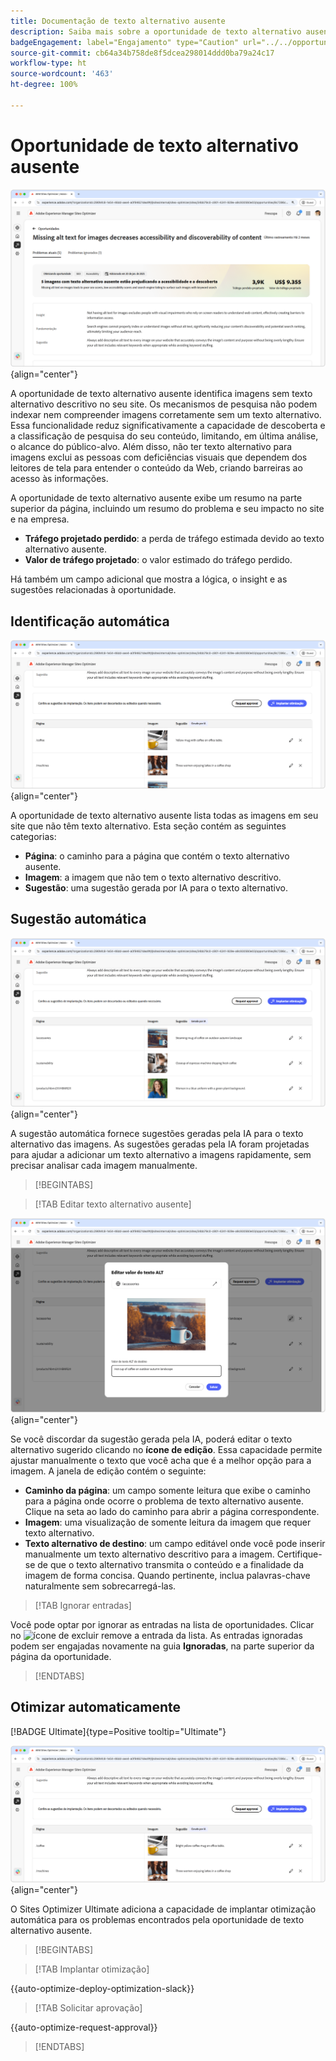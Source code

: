 ```yaml
---
title: Documentação de texto alternativo ausente
description: Saiba mais sobre a oportunidade de texto alternativo ausente e como usá-la para melhorar o engajamento no seu site.
badgeEngagement: label="Engajamento" type="Caution" url="../../opportunity-types/engagement.md" tooltip="Engajamento"
source-git-commit: cb64a34b758de8f5dcea298014ddd0ba79a24c17
workflow-type: ht
source-wordcount: '463'
ht-degree: 100%

---
```



# Oportunidade de texto alternativo ausente

![Oportunidade de texto alternativo ausente](./assets/missing-alt-text/hero.png){align="center"}

A oportunidade de texto alternativo ausente identifica imagens sem texto alternativo descritivo no seu site. Os mecanismos de pesquisa não podem indexar nem compreender imagens corretamente sem um texto alternativo. Essa funcionalidade reduz significativamente a capacidade de descoberta e a classificação de pesquisa do seu conteúdo, limitando, em última análise, o alcance do público-alvo. Além disso, não ter texto alternativo para imagens exclui as pessoas com deficiências visuais que dependem dos leitores de tela para entender o conteúdo da Web, criando barreiras ao acesso às informações.

A oportunidade de texto alternativo ausente exibe um resumo na parte superior da página, incluindo um resumo do problema e seu impacto no site e na empresa.

* **Tráfego projetado perdido**: a perda de tráfego estimada devido ao texto alternativo ausente.
* **Valor de tráfego projetado**: o valor estimado do tráfego perdido.

Há também um campo adicional que mostra a lógica, o insight e as sugestões relacionadas à oportunidade.

## Identificação automática

![Identificar automaticamente texto alternativo ausente](./assets/missing-alt-text/auto-identify.png){align="center"}

A oportunidade de texto alternativo ausente lista todas as imagens em seu site que não têm texto alternativo. Esta seção contém as seguintes categorias:

* **Página**: o caminho para a página que contém o texto alternativo ausente.
* **Imagem**: a imagem que não tem o texto alternativo descritivo.
* **Sugestão**: uma sugestão gerada por IA para o texto alternativo.

## Sugestão automática

![Sugestão automática de texto alternativo ausente](./assets/missing-alt-text/auto-suggest.png){align="center"}

A sugestão automática fornece sugestões geradas pela IA para o texto alternativo das imagens. As sugestões geradas pela IA foram projetadas para ajudar a adicionar um texto alternativo a imagens rapidamente, sem precisar analisar cada imagem manualmente.

>[!BEGINTABS]

>[!TAB Editar texto alternativo ausente]

![Editar texto alternativo ausente](./assets/missing-alt-text/edit-alt-text-value.png){align="center"}

Se você discordar da sugestão gerada pela IA, poderá editar o texto alternativo sugerido clicando no **ícone de edição**. Essa capacidade permite ajustar manualmente o texto que você acha que é a melhor opção para a imagem. A janela de edição contém o seguinte:

* **Caminho da página**: um campo somente leitura que exibe o caminho para a página onde ocorre o problema de texto alternativo ausente. Clique na seta ao lado do caminho para abrir a página correspondente.
* **Imagem**: uma visualização de somente leitura da imagem que requer texto alternativo.
* **Texto alternativo de destino**: um campo editável onde você pode inserir manualmente um texto alternativo descritivo para a imagem. Certifique-se de que o texto alternativo transmita o conteúdo e a finalidade da imagem de forma concisa. Quando pertinente, inclua palavras-chave naturalmente sem sobrecarregá-las.

>[!TAB Ignorar entradas]

Você pode optar por ignorar as entradas na lista de oportunidades. Clicar no ![ícone de excluir](https://spectrum.adobe.com/static/icons/ui_18/CrossSize500.svg) remove a entrada da lista. As entradas ignoradas podem ser engajadas novamente na guia **Ignoradas**, na parte superior da página da oportunidade.

>[!ENDTABS]

## Otimizar automaticamente

[!BADGE Ultimate]{type=Positive tooltip="Ultimate"}

![Otimizar automaticamente texto alternativo ausente](./assets/missing-alt-text/auto-optimize.png){align="center"}

O Sites Optimizer Ultimate adiciona a capacidade de implantar otimização automática para os problemas encontrados pela oportunidade de texto alternativo ausente. <!--- TBD-need more in-depth and opportunity specific information here. What does the auto-optimization do?-->

>[!BEGINTABS]

>[!TAB Implantar otimização]

{{auto-optimize-deploy-optimization-slack}}

>[!TAB Solicitar aprovação]

{{auto-optimize-request-approval}}

>[!ENDTABS]
